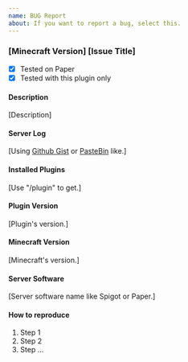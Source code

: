 ```yaml
---
name: BUG Report
about: If you want to report a bug, select this.
---
```


### [Minecraft Version] [Issue Title]

- [x] Tested on Paper
- [x] Tested with this plugin only
#### Description

[Description]

#### Server Log

[Using [Github Gist](https://gist.github.com/) or [PasteBin](https://pastebin.com/) like.]

#### Installed Plugins
[Use "/plugin" to get.]

#### Plugin Version
[Plugin's version.]

#### Minecraft Version
[Minecraft's version.]

#### Server Software
[Server software name like Spigot or Paper.]

#### How to reproduce
1. Step 1
1. Step 2
1. Step ...

